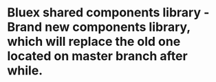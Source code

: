 # Bluex shared components library - Brand new components library, which will replace the old one located on master branch after while.

